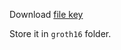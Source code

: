 Download [file key](https://hermez.s3-eu-west-1.amazonaws.com/powersOfTau28_hez_final_15.ptau)

Store it in `groth16` folder.
